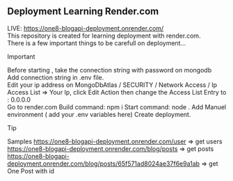 ## Deployment Learning Render.com
LIVE: https://one8-blogapi-deployment.onrender.com/ <br>
This repository is created for learning deployment with render.com. <br>
There is a few important things to be carefull on deployment...


> [!IMPORTANT]
> Before starting , take the connection string with password on mongodb <br>
> Add connection string in .env file. <br>
> Edit your ip address on MongoDbAtlas / SECURITY / Network Access / Ip Access List => Your Ip, click Edit Action then change the Access List Entry to : 0.0.0.0 <br>
>  Go to render.com
> Build command: npm i
> Start command: node .
> Add Manuel environment ( add your .env variables here)
> Create deployment.

> [!TIP]
> Samples
> https://one8-blogapi-deployment.onrender.com/user => get users <br>
> https://one8-blogapi-deployment.onrender.com/blog/posts => get posts  <br>
> https://one8-blogapi-deployment.onrender.com/blog/posts/65f571ad8024ae37f6e9a1ab => get One Post with id  <br>

